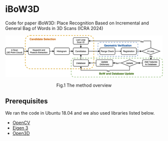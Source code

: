 # iBoW3D
Code for paper iBoW3D: Place Recognition Based on Incremental and General Bag of Words in 3D Scans (ICRA 2024)

![overview](https://github.com/NeSC-IV/iBoW3D/blob/main/fig/pipeline.png "overview")
<p align="center">Fig.1 The method overview</p>

## Prerequisites
We ran the code in Ubuntu 18.04 and we also used libraries listed below.
- [OpenCV](https://github.com/opencv/opencv)
- [Eigen 3](https://eigen.tuxfamily.org/dox/)
- [Open3D](https://www.open3d.org/)

